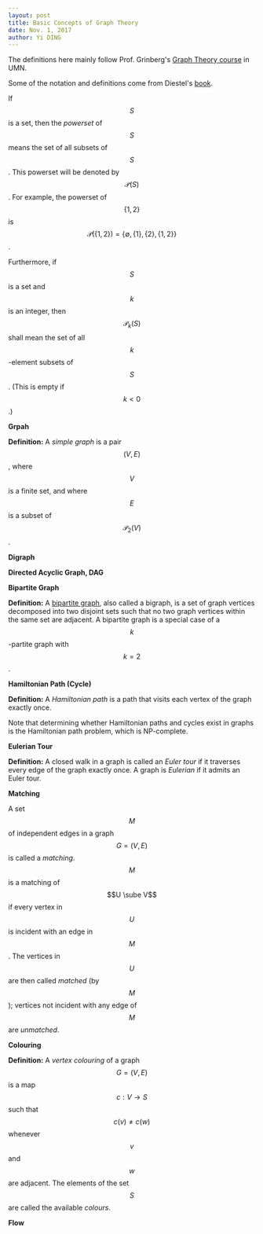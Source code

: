 ```yaml
---
layout: post
title: Basic Concepts of Graph Theory
date: Nov. 1, 2017
author: Yi DING
---
```


The definitions here mainly follow Prof. Grinberg's [Graph Theory course](http://www-users.math.umn.edu/~dgrinber/5707s17/) in UMN. 

Some of the notation and definitions come from Diestel's [book](http://www.esi2.us.es/~mbilbao/pdffiles/DiestelGT.pdf).

If $$S$$ is a set, then the *powerset* of $$S$$ means the set of all subsets of $$S$$. This
powerset will be denoted by $$\mathcal P (S)$$. For example, the powerset of $$\{1, 2\}$$ is
$$\mathcal P(\{1, 2\}) = \{\emptyset, \{1\} , \{2\} , \{1, 2\}\}$$.

Furthermore, if $$S$$ is a set and $$k$$ is an integer, then $$\mathcal P_k (S)$$ shall mean the set of all $$k$$-element subsets of $$S$$. (This is empty if $$k < 0$$.)

**Grpah**

**Definition:** A *simple graph* is a pair $$(V, E)$$, where $$V$$ is a finite set, and where $$E$$ is a subset of $$\mathcal P_2(V)$$.



**Digraph**



**Directed Acyclic Graph, DAG**



**Bipartite Graph**

**Definition:** A [bipartite graph](http://mathworld.wolfram.com/BipartiteGraph.html), also called a bigraph, is a set of graph vertices decomposed into two disjoint sets such that no two graph vertices within the same set are adjacent. A bipartite graph is a special case of a $$k$$-partite graph with $$k=2$$. 



**Hamiltonian Path (Cycle)**

**Definition:** A *Hamiltonian path* is a path that visits each vertex of the graph exactly once. 

Note that determining whether Hamiltonian paths and cycles exist in graphs is the Hamiltonian path problem, which is NP-complete.



**Eulerian Tour**

**Definition:** A closed walk in a graph is called an *Euler tour* if it traverses every edge of the graph exactly once. A graph is *Eulerian* if it admits an Euler tour.



**Matching**

A set $$M$$ of independent edges in a graph $$G =(V,E)$$ is called a *matching*. $$M$$ is a matching of $$U \sube V$$ if every vertex in $$U$$ is incident with an edge in $$M$$. The vertices in $$U$$ are then called *matched* (by $$M$$); vertices not incident with any edge of $$M$$ are *unmatched*.



**Colouring**

**Definition:** A *vertex colouring* of a graph $$G =(V,E)$$ is a map $$c: V\to S$$ such that $$c(v) \ne c(w)$$ whenever $$v$$ and $$w$$ are adjacent. The elements of the set $$S$$ are called the available *colours*.



**Flow**


